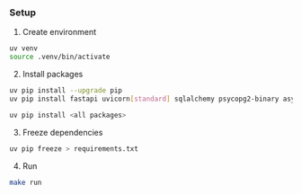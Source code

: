 ### Setup

1. Create environment
```bash
uv venv    
source .venv/bin/activate
```

2. Install packages
```bash
uv pip install --upgrade pip
uv pip install fastapi uvicorn[standard] sqlalchemy psycopg2-binary asyncpg pgvector typer langchain llama-index python-dotenv

uv pip install <all packages>
```

3. Freeze dependencies
```bash
uv pip freeze > requirements.txt
```

4. Run
```bash
make run
```
